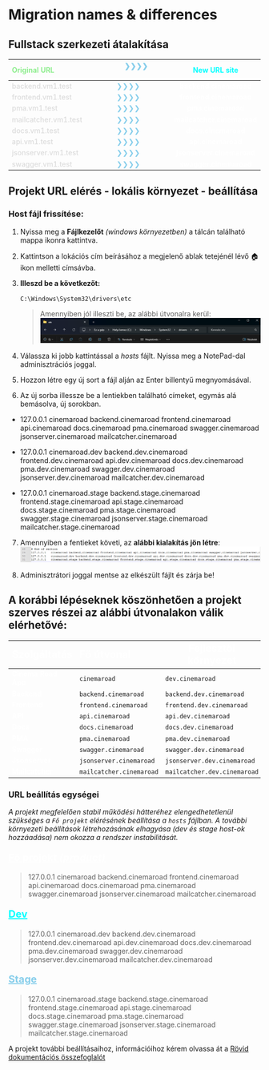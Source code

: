# Migration names & differences

## Fullstack szerkezeti átalakítása
| <l>Original URL</l>           | ⠀ ⠀ ⠀ ⠀ ⠀ 󠀠󠀠<o>❯❯❯❯</o>⠀ ⠀ ⠀ ⠀ ⠀ |      <ac>New URL site</ac>      |
| :---------------------------- | :----------------------------: | :---------------------------: |
| <do>backend.vm1.test</do>     |          <o>❯❯❯❯</o>           |   <w>backend.cinemaroad</w>   |
| <do>frontend.vm1.test</do>    |          <o>❯❯❯❯</o>           |  <w>frontend.cinemaroad</w>   |
| <do>pma.vm1.test</do>         |          <o>❯❯❯❯</o>           |     <w>pma.cinemaroad</w>     |
| <do>mailcatcher.vm1.test</do> |          <o>❯❯❯❯</o>           | <w>mailcatcher.cinemaroad</w> |
| <do>docs.vm1.test</do>        |          <o>❯❯❯❯</o>           |    <w>docs.cinemaroad</w>     |
| <do>api.vm1.test</do>         |          <o>❯❯❯❯</o>           |     <w>api.cinemaroad</w>     |
| <do>jsonserver.vm1.test</do>  |          <o>❯❯❯❯</o>           | <w>jsonserver.cinemaroad</w>  |
| <do>swagger.vm1.test</do>     |          <o>❯❯❯❯</o>           |   <w>swagger.cinemaroad</w>   |

## Projekt URL elérés - lokális környezet - beállítása

### Host fájl frissítése:
1. Nyissa meg a **Fájlkezelőt** *(windows környezetben)* a tálcán található mappa ikonra kattintva. 

2. Kattintson a lokációs cím beírásához a megjelenő ablak tetejénél lévő 🏠︎ ikon melletti címsávba.

3. **Illeszd be a következőt:**
   ```
   C:\Windows\System32\drivers\etc 
   ```
    
    > Amennyiben jól illeszti be, az alábbi útvonalra kerül:
    ![Wiring Diagram](/resources/hosts_file_path_windows.png)

4. Válassza ki jobb kattintással a *hosts* fájlt. Nyissa meg a NotePad-dal adminisztrációs joggal.

5.  Hozzon létre egy új sort a fájl alján az Enter billentyű megnyomásával.

6. Az új sorba illessze be a lentiekben található címeket, egymás alá bemásolva, új sorokban.

- 127.0.0.1   cinemaroad backend.cinemaroad frontend.cinemaroad api.cinemaroad docs.cinemaroad pma.cinemaroad swagger.cinemaroad jsonserver.cinemaroad mailcatcher.cinemaroad

- 127.0.0.1   cinemaroad.dev backend.dev.cinemaroad frontend.dev.cinemaroad api.dev.cinemaroad docs.dev.cinemaroad pma.dev.cinemaroad swagger.dev.cinemaroad jsonserver.dev.cinemaroad mailcatcher.dev.cinemaroad

- 127.0.0.1   cinemaroad.stage backend.stage.cinemaroad frontend.stage.cinemaroad api.stage.cinemaroad docs.stage.cinemaroad pma.stage.cinemaroad swagger.stage.cinemaroad jsonserver.stage.cinemaroad mailcatcher.stage.cinemaroad

7. Amennyiben a fentieket követi, az **alábbi kialakítás jön létre**:
    ![Wiring Diagram](/resources/hosts_url_settings.png)

8. Adminisztrátori joggal mentse az elkészült fájlt és zárja be!

## A korábbi lépéseknek köszönhetően a projekt szerves részei az alábbi útvonalakon válik elérhetővé:

| <wx>Szolgáltatás</wx>       | <wx> Fő útvonal </wx>            | <wx>Fejlesztői környezet</wx>                 | <wx>Állapotfejlesztések</wx>                 |
| ---------------------- | :----------------------- | ---------------------------- | ------------------------------ |
| <w>Cinema Road App</w> | `cinemaroad`             | `dev.cinemaroad`             | `stage.cinemaroad`             |
| <w>Backend</w>         | `backend.cinemaroad`     | `backend.dev.cinemaroad`     | `backend.stage.cinemaroad`     |
| <w>Frontend</w>        | `frontend.cinemaroad`    | `frontend.dev.cinemaroad`    | `frontend.stage.cinemaroad`    |
| <w>API</w>             | `api.cinemaroad`         | `api.dev.cinemaroad`         | `api.stage.cinemaroad`         |
| <w>Docs</w>            | `docs.cinemaroad`        | `docs.dev.cinemaroad`        | `docs.stage.cinemaroad`        |
| <w>PMA</w>             | `pma.cinemaroad`         | `pma.dev.cinemaroad`         | `pma.stage.cinemaroad`         |
| <w>Swagger</w>         | `swagger.cinemaroad`     | `swagger.dev.cinemaroad`     | `swagger.stage.cinemaroad`     |
| <w>Jsonserver</w>      | `jsonserver.cinemaroad`  | `jsonserver.dev.cinemaroad`  | `jsonserver.stage.cinemaroad`  |
| <w>Mailcatcher</w>     | `mailcatcher.cinemaroad` | `mailcatcher.dev.cinemaroad` | `mailcatcher.stage.cinemaroad` |

### URL beállítás egységei

*A projekt megfelelően stabil működési hátteréhez elengedhetetlenül szükséges a `Fő projekt` elérésének beállítása a `hosts` fájlban. A további környezeti beállítások létrehozásának elhagyása *(dev és stage host-ok hozzáadása)* nem okozza a rendszer instabilitását.*

#### <wx><u>Fő projekt *(product)*</u></wx>
> 127.0.0.1   cinemaroad backend.cinemaroad frontend.cinemaroad api.cinemaroad docs.cinemaroad pma.cinemaroad swagger.cinemaroad jsonserver.cinemaroad mailcatcher.cinemaroad

#### <wx><ac> <u>Dev</u></ac></wx>
> 127.0.0.1   cinemaroad.dev backend.dev.cinemaroad frontend.dev.cinemaroad api.dev.cinemaroad docs.dev.cinemaroad pma.dev.cinemaroad swagger.dev.cinemaroad jsonserver.dev.cinemaroad mailcatcher.dev.cinemaroad

#### <wx> <o><u> Stage</u></o></wx>
> 127.0.0.1   cinemaroad.stage backend.stage.cinemaroad frontend.stage.cinemaroad api.stage.cinemaroad docs.stage.cinemaroad pma.stage.cinemaroad swagger.stage.cinemaroad jsonserver.stage.cinemaroad mailcatcher.stage.cinemaroad

A projekt további beállításaihoz, információihoz kérem olvassa át a [Rövid dokumentációs összefoglalót](/README.md)


<style>
o { color: Skyblue }
l {color:lightgreen}
ac {color:cyan}
w {color:white; font-weight:bold}
wx {color:white; font-weight:bold; font-size:20px}
do {color:gainsboro; font-weight:500}
 
</style>



